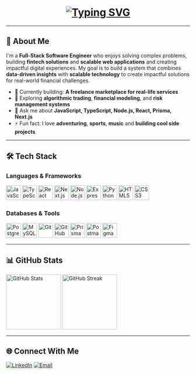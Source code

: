 <!--
## Hi there 👋

**colivie000/colivie000** is a ✨ _special_ ✨ repository because its `README.md` (this file) appears on your GitHub profile.

Here are some ideas to get you started:

- 🔭 I’m currently working on ...
- 🌱 I’m currently learning ...
- 👯 I’m looking to collaborate on ...
- 🤔 I’m looking for help with ...
- 💬 Ask me about ...
- 📫 How to reach me: ...
- 😄 Pronouns: ...
- ⚡ Fun fact: ...
-->

<h1 align="center">
  <a href="https://git.io/typing-svg">
    <img src="https://readme-typing-svg.herokuapp.com?size=30&duration=4000&color=36BCF7&center=true&vCenter=true&lines=Hello+World%2C+I'm+Casterly;Full-Stack+Engineer;Fintech+Innovator;Problem+Solver" alt="Typing SVG">
  </a>
</h1>
<!--# 👋 Hello World, I'm Casterly -->

---

## 🚀 About Me  
I'm a **Full-Stack Software Engineer** who enjoys solving complex problems, building **fintech solutions** and **scalable web applications** and creating impactful digital experiences.
My goal is to build a system that combines **data-driven insights** with **scalable technology** to create impactful solutions for real-world financial challenges.

- 🔭 Currently building: **A freelance marketplace for real-life services**  
- 🌱 Exploring **algorithmic trading**, **financial modeling**, and **risk management systems** 
- 💬 Ask me about **JavaScript, TypeScript, Node.js, React, Prisma, Next.js**  
- ⚡ Fun fact: I love **adventuring**, **sports**, **music** and **building cool side projects**  

---

## 🛠 Tech Stack  

### **Languages & Frameworks**
<div>
  <img src="https://cdn.jsdelivr.net/gh/devicons/devicon/icons/javascript/javascript-original.svg" alt="JavaScript" width="40" height="40"/>
  <img src="https://cdn.jsdelivr.net/gh/devicons/devicon/icons/typescript/typescript-original.svg" alt="TypeScript" width="40" height="40"/>
  <img src="https://cdn.jsdelivr.net/gh/devicons/devicon/icons/react/react-original.svg" alt="React" width="40" height="40"/>
  <img src="https://cdn.jsdelivr.net/gh/devicons/devicon/icons/nextjs/nextjs-original.svg" alt="Next.js" width="40" height="40"/>
  <img src="https://cdn.jsdelivr.net/gh/devicons/devicon/icons/nodejs/nodejs-original.svg" alt="Node.js" width="40" height="40"/>
  <img src="https://cdn.jsdelivr.net/gh/devicons/devicon/icons/express/express-original.svg" alt="Express.js" width="40" height="40"/>
  <img src="https://cdn.jsdelivr.net/gh/devicons/devicon/icons/python/python-original.svg" alt="Python" width="40" height="40"/>
  <img src="https://cdn.jsdelivr.net/gh/devicons/devicon/icons/html5/html5-original.svg" alt="HTML5" width="40" height="40"/>
  <img src="https://cdn.jsdelivr.net/gh/devicons/devicon/icons/css3/css3-original.svg" alt="CSS3" width="40" height="40"/>
</div>

### **Databases & Tools**
<p>
  <img src="https://cdn.jsdelivr.net/gh/devicons/devicon/icons/postgresql/postgresql-original.svg" alt="PostgreSQL" width="40" height="40"/>
  <img src="https://cdn.jsdelivr.net/gh/devicons/devicon/icons/mysql/mysql-original.svg" alt="MySQL" width="40" height="40"/>
  <img src="https://cdn.jsdelivr.net/gh/devicons/devicon/icons/git/git-original.svg" alt="Git" width="40" height="40"/>
  <img src="https://cdn.jsdelivr.net/gh/devicons/devicon/icons/github/github-original.svg" alt="GitHub" width="40" height="40"/>
  <img src="https://cdn.jsdelivr.net/gh/devicons/devicon/icons/prisma/prisma-original.svg" alt="Prisma" width="40" height="40"/>
  <img src="https://cdn.jsdelivr.net/gh/devicons/devicon/icons/postman/postman-original.svg" alt="Postman" width="40" height="40"/>
  <img src="https://cdn.jsdelivr.net/gh/devicons/devicon/icons/figma/figma-original.svg" alt="Figma" width="40" height="40"/>
</p>

<!--
### **Languages & Frameworks**
<p>
  <img src="https://img.shields.io/badge/JavaScript-F7DF1E?logo=javascript&logoColor=black" alt="JavaScript"/>
  <img src="https://img.shields.io/badge/TypeScript-3178C6?logo=typescript&logoColor=white" alt="TypeScript"/>
  <img src="https://img.shields.io/badge/Node.js-339933?logo=node.js&logoColor=white" alt="Node.js"/>
  <img src="https://img.shields.io/badge/React-61DAFB?logo=react&logoColor=black" alt="React"/>
  <img src="https://img.shields.io/badge/Next.js-000000?logo=next.js&logoColor=white" alt="Next.js"/>
  <img src="https://img.shields.io/badge/Python-3776AB?logo=python&logoColor=white" alt="Python"/>
  <img src="https://img.shields.io/badge/HTML5-E34F26?logo=html5&logoColor=white" alt="HTML5"/>
  <img src="https://img.shields.io/badge/CSS3-1572B6?logo=css3&logoColor=white" alt="CSS3"/>
</p>

### **Databases & Tools**
<p>
  <img src="https://img.shields.io/badge/PostgreSQL-316192?logo=postgresql&logoColor=white" alt="PostgreSQL"/>
  <img src="https://img.shields.io/badge/MySQL-4479A1?logo=mysql&logoColor=white" alt="MySQL"/>
  <img src="https://img.shields.io/badge/Prisma-2D3748?logo=prisma&logoColor=white" alt="Prisma"/>
  <img src="https://img.shields.io/badge/Git-F05032?logo=git&logoColor=white" alt="Git"/>
  <img src="https://img.shields.io/badge/Figma-F24E1E?logo=figma&logoColor=white" alt="Figma"/>
</p>
-->

---
<!--
## 📂 Featured Projects  
- **[Snaggle](https://github.com/your-username/snaggle)** – A freelance markeplae  
- **[Sonder](https://github.com/your-username/sonder)** – A mental wellness app promoting mindfulness  
- **[Money Mingle](https://github.com/colivie000/money-mingle)** – A collaborative budgeting tool  
- **[FinWise](https://github.com/colivie000/finwise)** – Finance dashboard with real-time analytics  

---
-->
## 📊 GitHub Stats  
<p>
  <img src="https://github-readme-stats.vercel.app/api?username=colivie000&show_icons=true&theme=radical" alt="GitHub Stats" height="150"/>
  <img src="https://github-readme-streak-stats.herokuapp.com/?user=colivie000&theme=radical" alt="GitHub Streak" height="150"/>
</p>

---

## 🌐 Connect With Me  
<p>
  <a href="https://linkedin.com/in/casterlyolivier"><img src="https://img.shields.io/badge/LinkedIn-0077B5?logo=linkedin&logoColor=white" alt="LinkedIn"/></a>
  <a href="mailto:casterlyo@gmail.com"><img src="https://img.shields.io/badge/Email-D14836?logo=gmail&logoColor=white" alt="Email"/></a>
</p>

